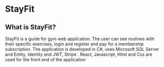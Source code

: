 # StayFit
## What is StayFit?
StayFit is a guide for gym web application. The user can see routines with their specific
exercises, login and register and pay for a membership subscription. The application is
developed in C#, uses Microsoft SQL Server and Entity, Identity and JWT, Stripe . React,
Javascript, Html and Css are used for the front end of the application
